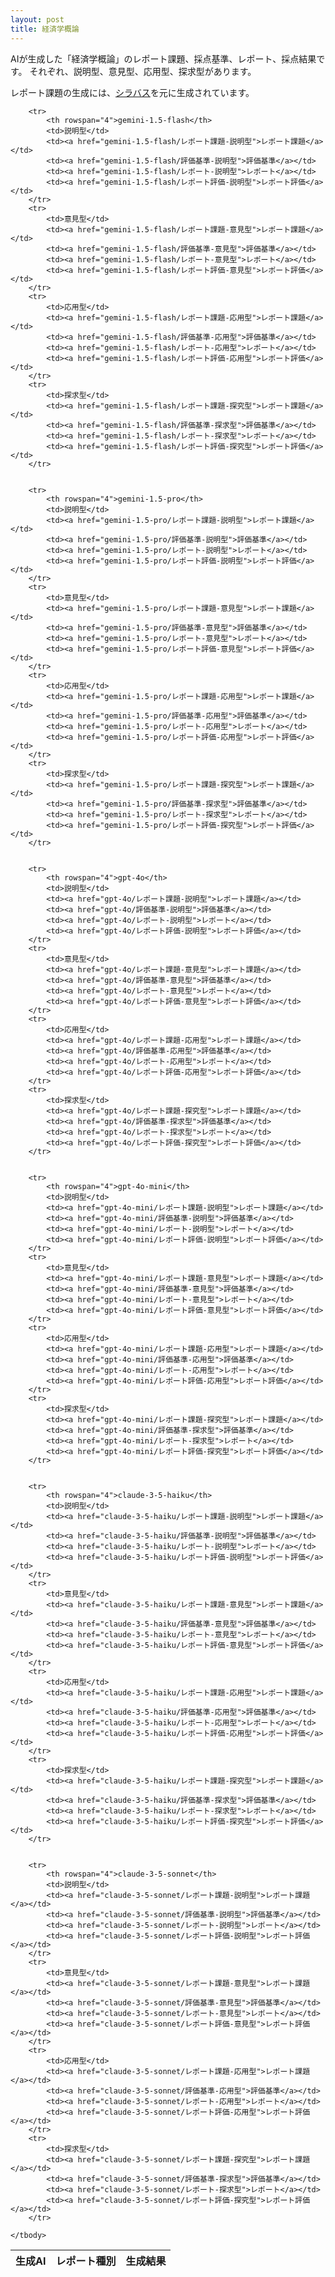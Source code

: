```yaml
---
layout: post
title: 経済学概論
---
```


AIが生成した「経済学概論」のレポート課題、採点基準、レポート、採点結果です。
それぞれ、説明型、意見型、応用型、探求型があります。

レポート課題の生成には、[]()[シラバス](シラバス.md)を元に生成されています。

<table>
    <thead>
        <tr>
            <th>生成AI</th>
            <th>レポート種別</th>
            <th colspan="4">生成結果</th>
        </tr>
    </thead>
    <tbody>
        
        <tr>
            <th rowspan="4">gemini-1.5-flash</th>
            <td>説明型</td>
            <td><a href="gemini-1.5-flash/レポート課題-説明型">レポート課題</a></td>
            <td><a href="gemini-1.5-flash/評価基準-説明型">評価基準</a></td>
            <td><a href="gemini-1.5-flash/レポート-説明型">レポート</a></td>
            <td><a href="gemini-1.5-flash/レポート評価-説明型">レポート評価</a></td>
        </tr>
        <tr>
            <td>意見型</td>
            <td><a href="gemini-1.5-flash/レポート課題-意見型">レポート課題</a></td>
            <td><a href="gemini-1.5-flash/評価基準-意見型">評価基準</a></td>
            <td><a href="gemini-1.5-flash/レポート-意見型">レポート</a></td>
            <td><a href="gemini-1.5-flash/レポート評価-意見型">レポート評価</a></td>
        </tr>
        <tr>
            <td>応用型</td>
            <td><a href="gemini-1.5-flash/レポート課題-応用型">レポート課題</a></td>
            <td><a href="gemini-1.5-flash/評価基準-応用型">評価基準</a></td>
            <td><a href="gemini-1.5-flash/レポート-応用型">レポート</a></td>
            <td><a href="gemini-1.5-flash/レポート評価-応用型">レポート評価</a></td>
        </tr>
        <tr>
            <td>探求型</td>
            <td><a href="gemini-1.5-flash/レポート課題-探究型">レポート課題</a></td>
            <td><a href="gemini-1.5-flash/評価基準-探求型">評価基準</a></td>
            <td><a href="gemini-1.5-flash/レポート-探求型">レポート</a></td>
            <td><a href="gemini-1.5-flash/レポート評価-探究型">レポート評価</a></td>
        </tr>
    

        <tr>
            <th rowspan="4">gemini-1.5-pro</th>
            <td>説明型</td>
            <td><a href="gemini-1.5-pro/レポート課題-説明型">レポート課題</a></td>
            <td><a href="gemini-1.5-pro/評価基準-説明型">評価基準</a></td>
            <td><a href="gemini-1.5-pro/レポート-説明型">レポート</a></td>
            <td><a href="gemini-1.5-pro/レポート評価-説明型">レポート評価</a></td>
        </tr>
        <tr>
            <td>意見型</td>
            <td><a href="gemini-1.5-pro/レポート課題-意見型">レポート課題</a></td>
            <td><a href="gemini-1.5-pro/評価基準-意見型">評価基準</a></td>
            <td><a href="gemini-1.5-pro/レポート-意見型">レポート</a></td>
            <td><a href="gemini-1.5-pro/レポート評価-意見型">レポート評価</a></td>
        </tr>
        <tr>
            <td>応用型</td>
            <td><a href="gemini-1.5-pro/レポート課題-応用型">レポート課題</a></td>
            <td><a href="gemini-1.5-pro/評価基準-応用型">評価基準</a></td>
            <td><a href="gemini-1.5-pro/レポート-応用型">レポート</a></td>
            <td><a href="gemini-1.5-pro/レポート評価-応用型">レポート評価</a></td>
        </tr>
        <tr>
            <td>探求型</td>
            <td><a href="gemini-1.5-pro/レポート課題-探究型">レポート課題</a></td>
            <td><a href="gemini-1.5-pro/評価基準-探求型">評価基準</a></td>
            <td><a href="gemini-1.5-pro/レポート-探求型">レポート</a></td>
            <td><a href="gemini-1.5-pro/レポート評価-探究型">レポート評価</a></td>
        </tr>
    

        <tr>
            <th rowspan="4">gpt-4o</th>
            <td>説明型</td>
            <td><a href="gpt-4o/レポート課題-説明型">レポート課題</a></td>
            <td><a href="gpt-4o/評価基準-説明型">評価基準</a></td>
            <td><a href="gpt-4o/レポート-説明型">レポート</a></td>
            <td><a href="gpt-4o/レポート評価-説明型">レポート評価</a></td>
        </tr>
        <tr>
            <td>意見型</td>
            <td><a href="gpt-4o/レポート課題-意見型">レポート課題</a></td>
            <td><a href="gpt-4o/評価基準-意見型">評価基準</a></td>
            <td><a href="gpt-4o/レポート-意見型">レポート</a></td>
            <td><a href="gpt-4o/レポート評価-意見型">レポート評価</a></td>
        </tr>
        <tr>
            <td>応用型</td>
            <td><a href="gpt-4o/レポート課題-応用型">レポート課題</a></td>
            <td><a href="gpt-4o/評価基準-応用型">評価基準</a></td>
            <td><a href="gpt-4o/レポート-応用型">レポート</a></td>
            <td><a href="gpt-4o/レポート評価-応用型">レポート評価</a></td>
        </tr>
        <tr>
            <td>探求型</td>
            <td><a href="gpt-4o/レポート課題-探究型">レポート課題</a></td>
            <td><a href="gpt-4o/評価基準-探求型">評価基準</a></td>
            <td><a href="gpt-4o/レポート-探求型">レポート</a></td>
            <td><a href="gpt-4o/レポート評価-探究型">レポート評価</a></td>
        </tr>
    

        <tr>
            <th rowspan="4">gpt-4o-mini</th>
            <td>説明型</td>
            <td><a href="gpt-4o-mini/レポート課題-説明型">レポート課題</a></td>
            <td><a href="gpt-4o-mini/評価基準-説明型">評価基準</a></td>
            <td><a href="gpt-4o-mini/レポート-説明型">レポート</a></td>
            <td><a href="gpt-4o-mini/レポート評価-説明型">レポート評価</a></td>
        </tr>
        <tr>
            <td>意見型</td>
            <td><a href="gpt-4o-mini/レポート課題-意見型">レポート課題</a></td>
            <td><a href="gpt-4o-mini/評価基準-意見型">評価基準</a></td>
            <td><a href="gpt-4o-mini/レポート-意見型">レポート</a></td>
            <td><a href="gpt-4o-mini/レポート評価-意見型">レポート評価</a></td>
        </tr>
        <tr>
            <td>応用型</td>
            <td><a href="gpt-4o-mini/レポート課題-応用型">レポート課題</a></td>
            <td><a href="gpt-4o-mini/評価基準-応用型">評価基準</a></td>
            <td><a href="gpt-4o-mini/レポート-応用型">レポート</a></td>
            <td><a href="gpt-4o-mini/レポート評価-応用型">レポート評価</a></td>
        </tr>
        <tr>
            <td>探求型</td>
            <td><a href="gpt-4o-mini/レポート課題-探究型">レポート課題</a></td>
            <td><a href="gpt-4o-mini/評価基準-探求型">評価基準</a></td>
            <td><a href="gpt-4o-mini/レポート-探求型">レポート</a></td>
            <td><a href="gpt-4o-mini/レポート評価-探究型">レポート評価</a></td>
        </tr>
    

        <tr>
            <th rowspan="4">claude-3-5-haiku</th>
            <td>説明型</td>
            <td><a href="claude-3-5-haiku/レポート課題-説明型">レポート課題</a></td>
            <td><a href="claude-3-5-haiku/評価基準-説明型">評価基準</a></td>
            <td><a href="claude-3-5-haiku/レポート-説明型">レポート</a></td>
            <td><a href="claude-3-5-haiku/レポート評価-説明型">レポート評価</a></td>
        </tr>
        <tr>
            <td>意見型</td>
            <td><a href="claude-3-5-haiku/レポート課題-意見型">レポート課題</a></td>
            <td><a href="claude-3-5-haiku/評価基準-意見型">評価基準</a></td>
            <td><a href="claude-3-5-haiku/レポート-意見型">レポート</a></td>
            <td><a href="claude-3-5-haiku/レポート評価-意見型">レポート評価</a></td>
        </tr>
        <tr>
            <td>応用型</td>
            <td><a href="claude-3-5-haiku/レポート課題-応用型">レポート課題</a></td>
            <td><a href="claude-3-5-haiku/評価基準-応用型">評価基準</a></td>
            <td><a href="claude-3-5-haiku/レポート-応用型">レポート</a></td>
            <td><a href="claude-3-5-haiku/レポート評価-応用型">レポート評価</a></td>
        </tr>
        <tr>
            <td>探求型</td>
            <td><a href="claude-3-5-haiku/レポート課題-探究型">レポート課題</a></td>
            <td><a href="claude-3-5-haiku/評価基準-探求型">評価基準</a></td>
            <td><a href="claude-3-5-haiku/レポート-探求型">レポート</a></td>
            <td><a href="claude-3-5-haiku/レポート評価-探究型">レポート評価</a></td>
        </tr>
    

        <tr>
            <th rowspan="4">claude-3-5-sonnet</th>
            <td>説明型</td>
            <td><a href="claude-3-5-sonnet/レポート課題-説明型">レポート課題</a></td>
            <td><a href="claude-3-5-sonnet/評価基準-説明型">評価基準</a></td>
            <td><a href="claude-3-5-sonnet/レポート-説明型">レポート</a></td>
            <td><a href="claude-3-5-sonnet/レポート評価-説明型">レポート評価</a></td>
        </tr>
        <tr>
            <td>意見型</td>
            <td><a href="claude-3-5-sonnet/レポート課題-意見型">レポート課題</a></td>
            <td><a href="claude-3-5-sonnet/評価基準-意見型">評価基準</a></td>
            <td><a href="claude-3-5-sonnet/レポート-意見型">レポート</a></td>
            <td><a href="claude-3-5-sonnet/レポート評価-意見型">レポート評価</a></td>
        </tr>
        <tr>
            <td>応用型</td>
            <td><a href="claude-3-5-sonnet/レポート課題-応用型">レポート課題</a></td>
            <td><a href="claude-3-5-sonnet/評価基準-応用型">評価基準</a></td>
            <td><a href="claude-3-5-sonnet/レポート-応用型">レポート</a></td>
            <td><a href="claude-3-5-sonnet/レポート評価-応用型">レポート評価</a></td>
        </tr>
        <tr>
            <td>探求型</td>
            <td><a href="claude-3-5-sonnet/レポート課題-探究型">レポート課題</a></td>
            <td><a href="claude-3-5-sonnet/評価基準-探求型">評価基準</a></td>
            <td><a href="claude-3-5-sonnet/レポート-探求型">レポート</a></td>
            <td><a href="claude-3-5-sonnet/レポート評価-探究型">レポート評価</a></td>
        </tr>
    
    </tbody>
</table>